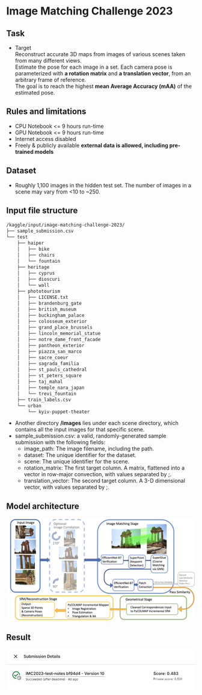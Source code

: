 # Image Matching Challenge 2023

## Task
- Target  
Reconstruct accurate 3D maps from images of various scenes taken from many different views.  
Estimate the pose for each image in a set. Each camera pose is parameterized with **a rotation matrix** and **a translation vector**, from an arbitrary frame of reference.  
The goal is to reach the highest **mean Average Accuracy (mAA)** of the estimated pose.  

## Rules and limitations
- CPU Notebook <= 9 hours run-time  
- GPU Notebook <= 9 hours run-time  
- Internet access disabled  
- Freely & publicly available **external data is allowed, including pre-trained models**  

## Dataset
- Roughly 1,100 images in the hidden test set. The number of images in a scene may vary from <10 to ~250.  

## Input file structure
```
/kaggle/input/image-matching-challenge-2023/
├── sample_submission.csv
└── test
    ├── haiper
    │   ├── bike
    │   ├── chairs
    │   └── fountain
    ├── heritage
    │   ├── cyprus
    │   ├── dioscuri
    │   └── wall
    ├── phototourism
    │   ├── LICENSE.txt
    │   ├── brandenburg_gate
    │   ├── british_museum
    │   ├── buckingham_palace
    │   ├── colosseum_exterior
    │   ├── grand_place_brussels
    │   ├── lincoln_memorial_statue
    │   ├── notre_dame_front_facade
    │   ├── pantheon_exterior
    │   ├── piazza_san_marco
    │   ├── sacre_coeur
    │   ├── sagrada_familia
    │   ├── st_pauls_cathedral
    │   ├── st_peters_square
    │   ├── taj_mahal
    │   ├── temple_nara_japan
    │   └── trevi_fountain
    ├── train_labels.csv
    └── urban
        └── kyiv-puppet-theater
```
- Another directory **/images** lies under each scene directory, which contains all the input images for that specific scene.  
- sample_submission.csv: a valid, randomly-generated sample submission with the following fields:
    - image_path: The image filename, including the path.
    - dataset: The unique identifier for the dataset.
    - scene: The unique identifier for the scene.
    - rotation_matrix: The first target column. A 
 matrix, flattened into a vector in row-major convection, with values separated by ;.
    - translation_vector: The second target column. A 3-D dimensional vector, with values separated by ;.

## Model architecture
![](./figs/architecture.JPEG)

## Result
![](./figs/score.png)